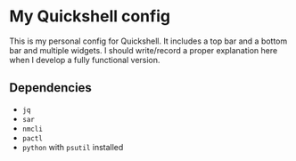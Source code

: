 # My Quickshell config

This is my personal config for Quickshell. It includes a top bar and a bottom bar and multiple widgets. I should write/record a proper explanation here when I develop a fully functional version.

## Dependencies
- `jq`
- `sar`
- `nmcli`
- `pactl`
- `python` with `psutil` installed
